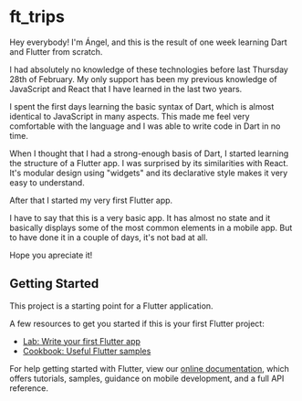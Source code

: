 # ft_trips

Hey everybody!
I'm Ángel, and this is the result of one week learning Dart and Flutter from scratch.

I had absolutely no knowledge of these technologies before last Thursday 28th of February. My only support has been my previous knowledge of JavaScript and React that I have learned in the last two years.

I spent the first days learning the basic syntax of Dart, which is almost identical to JavaScript in many aspects. This made me feel very comfortable with the language and I was able to write code in Dart in no time.

When I thought that I had a strong-enough basis of Dart, I started learning the structure of a Flutter app. I was surprised by its similarities with React. It's modular design using "widgets" and its declarative style makes it very easy to understand.

After that I started my very first Flutter app.

I have to say that this is a very basic app. It has almost no state and it basically displays some of the most common elements in a mobile app. But to have done it in a couple of days, it's not bad at all.

Hope you apreciate it!

## Getting Started

This project is a starting point for a Flutter application. 

  

A few resources to get you started if this is your first Flutter project:

- [Lab: Write your first Flutter app](https://flutter.io/docs/get-started/codelab)
- [Cookbook: Useful Flutter samples](https://flutter.io/docs/cookbook)

For help getting started with Flutter, view our 
[online documentation](https://flutter.io/docs), which offers tutorials, 
samples, guidance on mobile development, and a full API reference.
